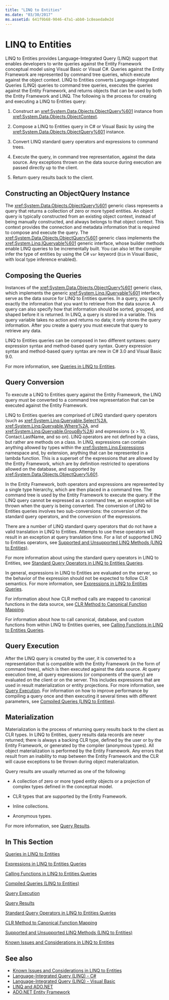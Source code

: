 ```yaml
---
title: "LINQ to Entities"
ms.date: "03/30/2017"
ms.assetid: 641f9b68-9046-47a1-abb0-1c8eaeda0e2d
---
```

# LINQ to Entities
LINQ to Entities provides Language-Integrated Query (LINQ) support that enables developers to write queries against the Entity Framework conceptual model using Visual Basic or Visual C#. Queries against the Entity Framework are represented by command tree queries, which execute against the object context. LINQ to Entities converts Language-Integrated Queries (LINQ) queries to command tree queries, executes the queries against the Entity Framework, and returns objects that can be used by both the Entity Framework and LINQ. The following is the process for creating and executing a LINQ to Entities query:  
  
1. Construct an <xref:System.Data.Objects.ObjectQuery%601> instance from <xref:System.Data.Objects.ObjectContext>.  
  
2. Compose a LINQ to Entities query in C# or Visual Basic by using the <xref:System.Data.Objects.ObjectQuery%601> instance.  
  
3. Convert LINQ standard query operators and expressions to command trees.  
  
4. Execute the query, in command tree representation, against the data source. Any exceptions thrown on the data source during execution are passed directly up to the client.  
  
5. Return query results back to the client.  
  
## Constructing an ObjectQuery Instance  
 The <xref:System.Data.Objects.ObjectQuery%601> generic class represents a query that returns a collection of zero or more typed entities. An object query is typically constructed from an existing object context, instead of being manually constructed, and always belongs to that object context. This context provides the connection and metadata information that is required to compose and execute the query. The <xref:System.Data.Objects.ObjectQuery%601> generic class implements the <xref:System.Linq.IQueryable%601> generic interface, whose builder methods enable LINQ queries to be incrementally built. You can also let the compiler infer the type of entities by using the C# `var` keyword (`Dim` in Visual Basic, with local type inference enabled).  
  
## Composing the Queries  
 Instances of the <xref:System.Data.Objects.ObjectQuery%601> generic class, which implements the generic <xref:System.Linq.IQueryable%601> interface, serve as the data source for LINQ to Entities queries. In a query, you specify exactly the information that you want to retrieve from the data source. A query can also specify how that information should be sorted, grouped, and shaped before it is returned. In LINQ, a query is stored in a variable. This query variable takes no action and returns no data; it only stores the query information. After you create a query you must execute that query to retrieve any data.  
  
 LINQ to Entities queries can be composed in two different syntaxes: query expression syntax and method-based query syntax. Query expression syntax and method-based query syntax are new in C# 3.0 and Visual Basic 9.0.  
  
 For more information, see [Queries in LINQ to Entities](queries-in-linq-to-entities.md).  
  
## Query Conversion  
 To execute a LINQ to Entities query against the Entity Framework, the LINQ query must be converted to a command tree representation that can be executed against the Entity Framework.  
  
 LINQ to Entities queries are comprised of LINQ standard query operators (such as <xref:System.Linq.Queryable.Select%2A>, <xref:System.Linq.Queryable.Where%2A>, and <xref:System.Linq.Queryable.GroupBy%2A>) and expressions (x > 10, Contact.LastName, and so on). LINQ operators are not defined by a class, but rather are methods on a class. In LINQ, expressions can contain anything allowed by types within the <xref:System.Linq.Expressions> namespace and, by extension, anything that can be represented in a lambda function. This is a superset of the expressions that are allowed by the Entity Framework, which are by definition restricted to operations allowed on the database, and supported by <xref:System.Data.Objects.ObjectQuery%601>.  
  
 In the Entity Framework, both operators and expressions are represented by a single type hierarchy, which are then placed in a command tree. The command tree is used by the Entity Framework to execute the query. If the LINQ query cannot be expressed as a command tree, an exception will be thrown when the query is being converted. The conversion of LINQ to Entities queries involves two sub-conversions: the conversion of the standard query operators, and the conversion of the expressions.  
  
 There are a number of LINQ standard query operators that do not have a valid translation in LINQ to Entities. Attempts to use these operators will result in an exception at query translation time. For a list of supported LINQ to Entities operators, see [Supported and Unsupported LINQ Methods (LINQ to Entities)](supported-and-unsupported-linq-methods-linq-to-entities.md).  
  
 For more information about using the standard query operators in LINQ to Entities, see [Standard Query Operators in LINQ to Entities Queries](standard-query-operators-in-linq-to-entities-queries.md).  
  
 In general, expressions in LINQ to Entities are evaluated on the server, so the behavior of the expression should not be expected to follow CLR semantics. For more information, see [Expressions in LINQ to Entities Queries](expressions-in-linq-to-entities-queries.md).  
  
 For information about how CLR method calls are mapped to canonical functions in the data source, see [CLR Method to Canonical Function Mapping](clr-method-to-canonical-function-mapping.md).  
  
 For information about how to call canonical, database, and custom functions from within LINQ to Entities queries, see [Calling Functions in LINQ to Entities Queries](calling-functions-in-linq-to-entities-queries.md).  
  
## Query Execution  
 After the LINQ query is created by the user, it is converted to a representation that is compatible with the Entity Framework (in the form of command trees), which is then executed against the data source. At query execution time, all query expressions (or components of the query) are evaluated on the client or on the server. This includes expressions that are used in result materialization or entity projections. For more information, see [Query Execution](query-execution.md). For information on how to improve performance by compiling a query once and then executing it several times with different parameters, see [Compiled Queries  (LINQ to Entities)](compiled-queries-linq-to-entities.md).  
  
## Materialization  
 Materialization is the process of returning query results back to the client as CLR types. In LINQ to Entities, query results data records are never returned; there is always a backing CLR type, defined by the user or by the Entity Framework, or generated by the compiler (anonymous types). All object materialization is performed by the Entity Framework. Any errors that result from an inability to map between the Entity Framework and the CLR will cause exceptions to be thrown during object materialization.  
  
 Query results are usually returned as one of the following:  
  
- A collection of zero or more typed entity objects or a projection of complex types defined in the conceptual model.  
  
- CLR types that are supported by the Entity Framework.  
  
- Inline collections.  
  
- Anonymous types.  
  
 For more information, see [Query Results](query-results.md).  
  
## In This Section  
 [Queries in LINQ to Entities](queries-in-linq-to-entities.md)  
  
 [Expressions in LINQ to Entities Queries](expressions-in-linq-to-entities-queries.md)  
  
 [Calling Functions in LINQ to Entities Queries](calling-functions-in-linq-to-entities-queries.md)  
  
 [Compiled Queries  (LINQ to Entities)](compiled-queries-linq-to-entities.md)  
  
 [Query Execution](query-execution.md)  
  
 [Query Results](query-results.md)  
  
 [Standard Query Operators in LINQ to Entities Queries](standard-query-operators-in-linq-to-entities-queries.md)  
  
 [CLR Method to Canonical Function Mapping](clr-method-to-canonical-function-mapping.md)  
  
 [Supported and Unsupported LINQ Methods (LINQ to Entities)](supported-and-unsupported-linq-methods-linq-to-entities.md)  
  
 [Known Issues and Considerations in LINQ to Entities](known-issues-and-considerations-in-linq-to-entities.md)  
  
## See also

- [Known Issues and Considerations in LINQ to Entities](known-issues-and-considerations-in-linq-to-entities.md)
- [Language-Integrated Query (LINQ) - C#](../../../../../csharp/programming-guide/concepts/linq/index.md)
- [Language-Integrated Query (LINQ) - Visual Basic](../../../../../visual-basic/programming-guide/concepts/linq/index.md)
- [LINQ and ADO.NET](../../linq-and-ado-net.md)
- [ADO.NET Entity Framework](../index.md)
